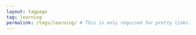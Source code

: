 ```yaml
---
layout: tagpage
tag: learning
permalink: /tags/learning/ # This is only required for pretty links.
---
```


